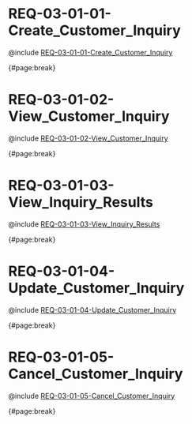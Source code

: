 <!--
    ATTENTION: This file was generated via gradle!
               Do NOT manually edit this file! Any such changes will be overwritten!
-->

# REQ-03-01-01-Create_Customer_Inquiry

@include [REQ-03-01-01-Create_Customer_Inquiry](REQ-03-01-01-Create_Customer_Inquiry.md)

{#page:break}

# REQ-03-01-02-View_Customer_Inquiry

@include [REQ-03-01-02-View_Customer_Inquiry](REQ-03-01-02-View_Customer_Inquiry.md)

{#page:break}

# REQ-03-01-03-View_Inquiry_Results

@include [REQ-03-01-03-View_Inquiry_Results](REQ-03-01-03-View_Inquiry_Results.md)

{#page:break}

# REQ-03-01-04-Update_Customer_Inquiry

@include [REQ-03-01-04-Update_Customer_Inquiry](REQ-03-01-04-Update_Customer_Inquiry.md)

{#page:break}

# REQ-03-01-05-Cancel_Customer_Inquiry

@include [REQ-03-01-05-Cancel_Customer_Inquiry](REQ-03-01-05-Cancel_Customer_Inquiry.md)

{#page:break}
